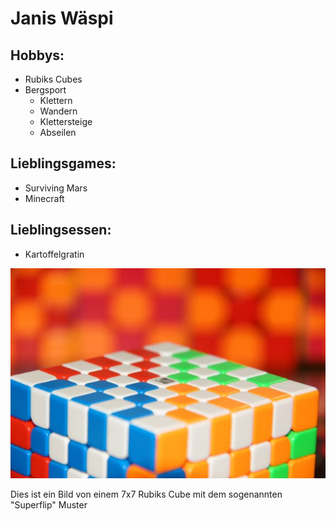 # Janis Wäspi  

## Hobbys:
+ Rubiks Cubes
+ Bergsport
    + Klettern
    + Wandern
    + Klettersteige
    + Abseilen  

## Lieblingsgames:
+ Surviving Mars
+ Minecraft

## Lieblingsessen:
+ Kartoffelgratin

![](Images/Cube.JPG)

Dies ist ein  Bild von einem 7x7 Rubiks Cube mit dem sogenannten "Superflip" Muster
